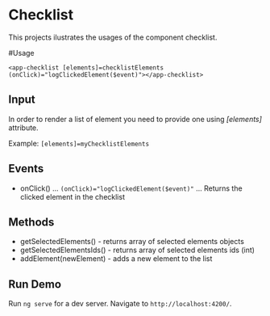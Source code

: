 # Checklist

This projects ilustrates the usages of the component checklist.

#Usage

`<app-checklist [elements]=checklistElements (onClick)="logClickedElement($event)"></app-checklist>`

## Input

In order to render a list of element you need to provide one using *[elements]* attribute.

Example:
`[elements]=myChecklistElements`

## Events

* onClick()
... `(onClick)="logClickedElement($event)"`
... Returns the clicked element in the checklist

## Methods

* getSelectedElements() - returns array of selected elements objects
* getSelectedElementsIds() - returns array of selected elements ids (int)
* addElement(newElement) - adds a new element to the list

## Run Demo
Run `ng serve` for a dev server. Navigate to `http://localhost:4200/`.
